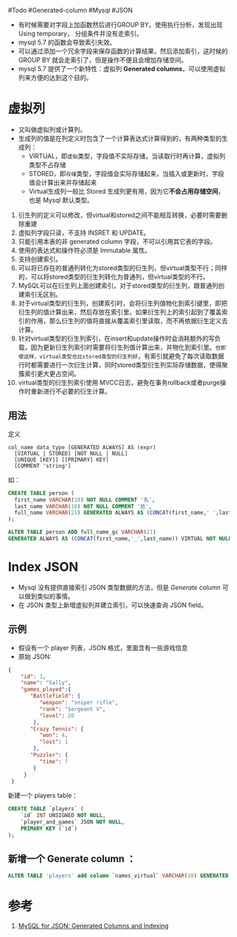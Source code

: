 #Todo  #Generated-column #Mysql #JSON 

- 有时候需要对字段上加函数然后进行GROUP BY。使用执行分析，发现出现 Using temporary， 分组条件并没有走索引。
- mysql 5.7 的函数会导致索引失效。
- 可以通过添加一个冗余字段来保存函数的计算结果，然后添加索引，这时候的 GROUP BY 就会走索引了，但是操作不便且会增加存储空间。
- mysql 5.7 提供了一个新特性：虚拟列 **Generated columns**，可以使用虚拟列来方便的达到这个目的。

# 虚拟列

- 又叫做虚拟列或计算列。
- 生成列的值是在列定义时包含了一个计算表达式计算得到的，有两种类型的生成列：
	- VIRTUAL，即`虚拟`类型，字段值不实际存储，当读取行时再计算，虚拟列类型不占存储  
	- STORED，即`存储`类型，字段值会实际存储起来，当插入或更新时，字段值会计算出来并存储起来
	- Virtual生成列一般比 Stored 生成列更有用，因为它**不会占用存储空间**，也是 Mysql 默认类型。

1. 衍生列的定义可以修改，但virtual和stored之间不能相互转换，必要时需要删除重建  
2. 虚拟列字段只读，不支持 INSRET 和 UPDATE。  
3. 只能引用本表的非 generated column 字段，不可以引用其它表的字段。  
4. 使用的表达式和操作符必须是 Immutable 属性。  
5. 支持创建索引。  
6. 可以将已存在的普通列转化为stored类型的衍生列，但virtual类型不行；同样的，可以将stored类型的衍生列转化为普通列，但virtual类型的不行。  
7. MySQL可以在衍生列上面创建索引。对于stored类型的衍生列，跟普通列创建索引无区别。  
8. 对于virtual类型的衍生列，创建索引时，会将衍生列值物化到索引键里，即把衍生列的值计算出来，然后存放在索引里。如果衍生列上的索引起到了覆盖索引的作用，那么衍生列的值将直接从覆盖索引里读取，而不再依据衍生定义去计算。
9. 针对virtual类型的衍生列索引，在insert和update操作时会消耗额外的写负载，因为更新衍生列索引时需要将衍生列值计算出来，并物化到索引里。`但即使这样，virtual类型也比stored类型的衍生列好`，有索引就避免了每次读取数据行时都需要进行一次衍生计算，同时stored类型衍生列实际存储数据，使得聚簇索引更大更占空间。
10. virtual类型的衍生列索引使用 MVCC日志，避免在事务rollback或者purge操作时重新进行不必要的衍生计算。

## 用法
定义
```mysql
col_name data_type [GENERATED ALWAYS] AS (expr)
  [VIRTUAL | STORED] [NOT NULL | NULL]
  [UNIQUE [KEY]] [[PRIMARY] KEY]
  [COMMENT 'string']
```

如：
```sql
CREATE TABLE person (
  first_name VARCHAR(10) NOT NULL COMMENT '名',
  last_name VARCHAR(10) NOT NULL COMMENT '姓',
  full_name VARCHAR(21) GENERATED ALWAYS AS (CONCAT(first_name,' ',last_name)) STORED NOT NULL COMMENT '全名'
);
```

```sql
ALTER TABLE person ADD full_name_gc VARCHAR(21) 
GENERATED ALWAYS AS (CONCAT(first_name,'_',last_name)) VIRTUAL NOT NULL COMMENT '全名(虚拟列)'
```

# Index JSON
- Mysql 没有提供直接索引 JSON 类型数据的方法，但是 *Generate column* 可以做到类似的事情。
- 在 JSON 类型上新增虚拟列并建立索引，可以快速查询 JSON field。

## 示例
- 假设有一个 player 列表，JSON 格式，里面含有一些游戏信息
- 原始 JSON:
```json
{
    "id": 1,  
    "name": "Sally",  
    "games_played":{    
       "Battlefield": {
          "weapon": "sniper rifle",
          "rank": "Sergeant V",
          "level": 20
        },                                                                                                                          
       "Crazy Tennis": {
          "won": 4,
          "lost": 1
        },  
       "Puzzler": {
          "time": 7
        }
     }
 }
```

新建一个 players table：
```sql
CREATE TABLE `players` (  
    `id` INT UNSIGNED NOT NULL,
    `player_and_games` JSON NOT NULL,
    PRIMARY KEY (`id`)
);
```

新增一个 Generate column ：
- 

```sql
ALTER TABLE 'players' add column `names_virtual` VARCHAR(20) GENERATED ALWAYS AS (`player_and_games` ->> '$.name')
```


# 参考
1. [MySQL for JSON: Generated Columns and Indexing](https://www.compose.com/articles/mysql-for-json-generated-columns-and-indexing/#:~:text=MySQL%20for%20JSON%3A%20Generated%20Columns%20and%20Indexing%201,...%203%20Storing%20values%20in%20generated%20columns%20)